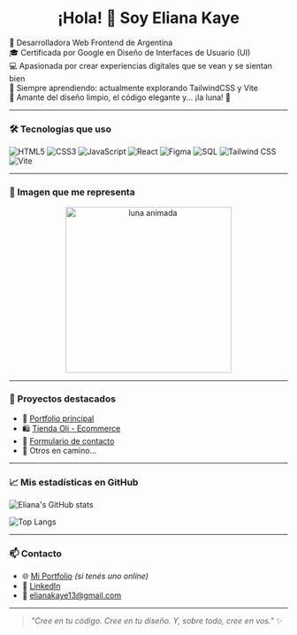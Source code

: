 <h1 align="center">¡Hola! 👋 Soy Eliana Kaye</h1>

🌟 Desarrolladora Web Frontend de Argentina  
🎓 Certificada por Google en Diseño de Interfaces de Usuario (UI)  
💻 Apasionada por crear experiencias digitales que se vean y se sientan bien  
🚀 Siempre aprendiendo: actualmente explorando TailwindCSS y Vite  
🎨 Amante del diseño limpio, el código elegante y... ¡la luna! 🌙

---

### 🛠 Tecnologías que uso

![HTML5](https://img.shields.io/badge/HTML5-E34F26?style=flat&logo=html5&logoColor=white)
![CSS3](https://img.shields.io/badge/CSS3-1572B6?style=flat&logo=css3&logoColor=white)
![JavaScript](https://img.shields.io/badge/JavaScript-F7DF1E?style=flat&logo=javascript&logoColor=black)
![React](https://img.shields.io/badge/React-61DAFB?style=flat&logo=react&logoColor=black)
![Figma](https://img.shields.io/badge/Figma-F24E1E?style=flat&logo=figma&logoColor=white)
![SQL](https://img.shields.io/badge/SQL-4479A1?style=flat&logo=mysql&logoColor=white)
![Tailwind CSS](https://img.shields.io/badge/Tailwind-38B2AC?style=flat&logo=tailwind-css&logoColor=white)
![Vite](https://img.shields.io/badge/Vite-646CFF?style=flat&logo=vite&logoColor=white)

---

### 🌙 Imagen que me representa

<p align="center">
  <img src="https://raw.githubusercontent.com/ElianaKaye/ElianaKaye/main/luna.gif" width="300px" alt="luna animada"/>
</p>



---

### 💼 Proyectos destacados

- 🌟 [Portfolio principal](https://github.com/EliKaye/portfolio)
- 🛍️ [Tienda Oli - Ecommerce](https://github.com/EliKaye/tienda-oli)
- 💌 [Formulario de contacto](https://github.com/EliKaye/contact-form)
- 🌠 Otros en camino...

---

### 📈 Mis estadísticas en GitHub

![Eliana's GitHub stats](https://github-readme-stats.vercel.app/api?username=ElianaKaye&show_icons=true&theme=dracula)

![Top Langs](https://github-readme-stats.vercel.app/api/top-langs/?username=ElianaKaye&layout=compact&theme=dracula)

---

### 📫 Contacto

- 🌐 [Mi Portfolio](https://tuportfolio.com) *(si tenés uno online)*
- 💼 [LinkedIn](www.linkedin.com/in/eliana-kaye-70b5a524a)
- 📧 elianakaye13@gmail.com

---

> _"Cree en tu código. Cree en tu diseño. Y, sobre todo, cree en vos."_ ✨
